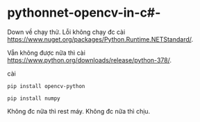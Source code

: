 # pythonnet-opencv-in-c#-
Down về chạy thử.
Lỗi không chạy đc cài https://www.nuget.org/packages/Python.Runtime.NETStandard/.

Vẫn không được nữa thì cài https://www.python.org/downloads/release/python-378/.

cài 
    
    pip install opencv-python

    pip install numpy
    
Không đc nữa thì rest máy.
Không đc nữa thì chịu.

